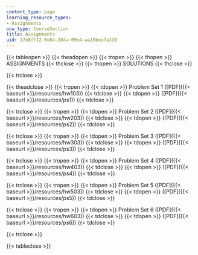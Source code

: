 ```yaml
---
content_type: page
learning_resource_types:
- Assignments
ocw_type: CourseSection
title: Assignments
uid: 17e8ff12-6e84-284a-09e4-aa15bea7a139
---
```


{{< tableopen >}}
{{< theadopen >}}
{{< tropen >}}
{{< thopen >}}
ASSIGNMENTS
{{< thclose >}}
{{< thopen >}}
SOLUTIONS
{{< thclose >}}

{{< trclose >}}

{{< theadclose >}}
{{< tropen >}}
{{< tdopen >}}
Problem Set 1 ([PDF]({{< baseurl >}}/resources/hw103))
{{< tdclose >}}
{{< tdopen >}}
([PDF]({{< baseurl >}}/resources/ps1))
{{< tdclose >}}

{{< trclose >}}
{{< tropen >}}
{{< tdopen >}}
Problem Set 2 ([PDF]({{< baseurl >}}/resources/hw203))
{{< tdclose >}}
{{< tdopen >}}
([PDF]({{< baseurl >}}/resources/ps2))
{{< tdclose >}}

{{< trclose >}}
{{< tropen >}}
{{< tdopen >}}
Problem Set 3 ([PDF]({{< baseurl >}}/resources/hw303))
{{< tdclose >}}
{{< tdopen >}}
([PDF]({{< baseurl >}}/resources/ps3))
{{< tdclose >}}

{{< trclose >}}
{{< tropen >}}
{{< tdopen >}}
Problem Set 4 ([PDF]({{< baseurl >}}/resources/hw403))
{{< tdclose >}}
{{< tdopen >}}
([PDF]({{< baseurl >}}/resources/ps4))
{{< tdclose >}}

{{< trclose >}}
{{< tropen >}}
{{< tdopen >}}
Problem Set 5 ([PDF]({{< baseurl >}}/resources/hw503))
{{< tdclose >}}
{{< tdopen >}}
([PDF]({{< baseurl >}}/resources/ps5))
{{< tdclose >}}

{{< trclose >}}
{{< tropen >}}
{{< tdopen >}}
Problem Set 6 ([PDF]({{< baseurl >}}/resources/hw603))
{{< tdclose >}}
{{< tdopen >}}
([PDF]({{< baseurl >}}/resources/ps6))
{{< tdclose >}}

{{< trclose >}}

{{< tableclose >}}